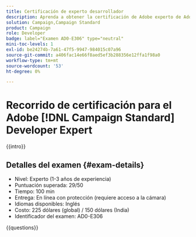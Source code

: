 ```yaml
---
title: Certificación de experto desarrollador
description: Aprenda a obtener la certificación de Adobe experto de Adobe Developer [!DNL Campaign Standard].
solution: Campaign,Campaign Standard
product: Campaign
role: Developer
badge: label="Examen AD0-E306" type="neutral"
mini-toc-levels: 1
exl-id: be24274b-7a61-47f5-9947-984015c07a96
source-git-commit: a406fac14e66f8aed5ef3b288356e12ffa1f98a0
workflow-type: tm+mt
source-wordcount: '53'
ht-degree: 0%

---
```


# Recorrido de certificación para el Adobe [!DNL Campaign Standard] Developer Expert

{{intro}}

## Detalles del examen {#exam-details}

* Nivel: Experto (1-3 años de experiencia)
* Puntuación superada: 29/50
* Tiempo: 100 min
* Entrega: En línea con protección (requiere acceso a la cámara)
* Idiomas disponibles: Inglés
* Costo: 225 dólares (global) / 150 dólares (India)
* Identificador del examen: AD0-E306

{{questions}}
